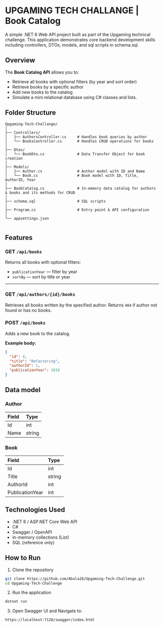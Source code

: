 # UPGAMING TECH CHALLANGE | Book Catalog

A simple .NET 6 Web API project built as part of the Upgaming technical challenge.
This application demonstrates core backend development skills including controllers, DTOs, models, and sql scripts in schema.sql.


## Overview

The **Book Catalog API** allows you to:
- Retrieve all books with optional filters (by year and sort order)
- Retrieve books by a specific author
- Add new books to the catalog  
- Simulate a mini relational database using C# classes and lists.

## Folder Structure

```
Upgaming-Tech-Challange/
│
├── Controllers/
│   ├── AuthorsController.cs     # Handles book queries by author
│   └── BooksController.cs       # Handles CRUD operations for books
│
├── Dtos/
│   └── BookDto.cs               # Data Transfer Object for book creation
│
├── Models/
│   ├── Author.cs                # Author model with ID and Name
│   └── Book.cs                  # Book model with ID, Title, AuthorID, Year
│
├── BookCatalog.cs               # In-memory data catalog for authors & books and its methods for CRUD
│
├── schema.sql                   # SQL scripts
│
├── Program.cs                   # Entry point & API configuration
│
└── appsettings.json    
    
```



##  Features

### GET `/api/books`
Returns all books with optional filters:
- `publicationYear` — filter by year  
- `sortBy` — sort by title or year  

---

### GET `/api/authors/{id}/books`
Retrieves all books written by the specified author.
Returns `404` if author not found or has no books.

### POST `/api/books`
Adds a new book to the catalog.  

**Example body:**
```json
{
  "id": 4,
  "title": "Refactoring",
  "authorId": 1,
  "publicationYear": 2018
}
```




## Data model

### Author
| Field | Type   |
|:------|:-------|
| Id    | int    |
| Name  | string |

### Book
| Field | Type   |
|:------|:-------|
| Id    | int    |
| Title  | string |
|  AuthorId | int |
| PublicationYear  | int |


## Technologies Used

- .NET 6 / ASP.NET Core Web API
- C#
- Swagger / OpenAPI
- In-memory collections (List<T>)
- SQL (reference only)


## How to Run

1. Clone the repository
```bash
git clone https://github.com/Abula28/Upgaming-Tech-Challenge.git
cd Upgaming-Tech-Challenge
```

2. Run the application
```bash
dotnet run
```

3. Open Swagger UI and Navigate to:

```bash
https://localhost:7128/swagger/index.html
```
